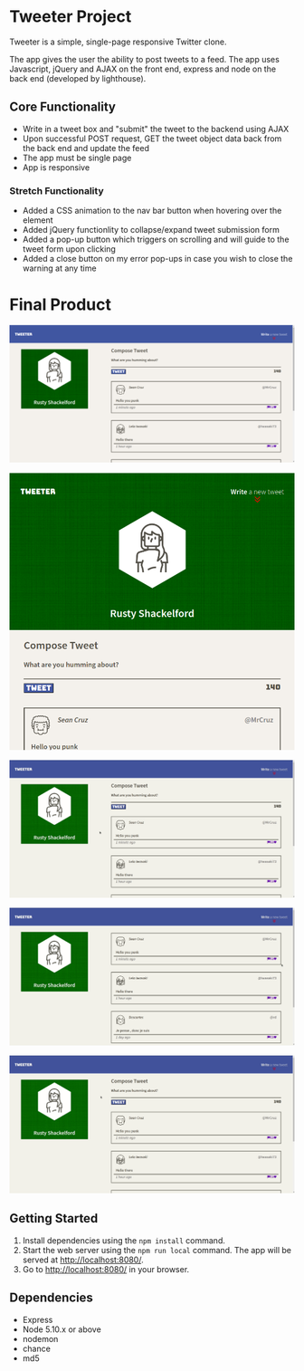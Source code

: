 # Tweeter Project

Tweeter is a simple, single-page responsive Twitter clone. 

The app gives the user the ability to post tweets to a feed. The app uses Javascript, jQuery and AJAX on the front end, express and node on the back end (developed by lighthouse). 

## Core Functionality
- Write in a tweet box and "submit" the tweet to the backend using AJAX
- Upon successful POST request, GET the tweet object data back from the back end and update the feed
- The app must be single page
- App is responsive

### Stretch Functionality
- Added a CSS animation to the nav bar button when hovering over the element
- Added jQuery functionlity to collapse/expand tweet submission form
- Added a pop-up button which triggers on scrolling and will guide to the tweet form upon clicking
- Added a close button on my error pop-ups in case you wish to close the warning at any time

# Final Product
!["Desktop View"](./public/images/desktopView.png)

!["Mobile View"](./public/images/mobileView.png)

!["Error Message Popup"](./public/images/errorMessage.gif)

!["Write New Tweet animation and control"](./public/images/writeNewTweet.gif)

!["Scroll pop-up button"](./public/images/scrollButton.gif)

## Getting Started

1. Install dependencies using the `npm install` command.
2. Start the web server using the `npm run local` command. The app will be served at <http://localhost:8080/>.
3. Go to <http://localhost:8080/> in your browser.

## Dependencies

- Express
- Node 5.10.x or above
- nodemon
- chance
- md5
